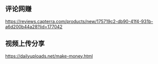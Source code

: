 ## 评论网赚

https://reviews.capterra.com/products/new/175719c2-db90-41f4-931b-a6d200b44a28?lid=177042


## 视频上传分享
https://dailyuploads.net/make-money.html



